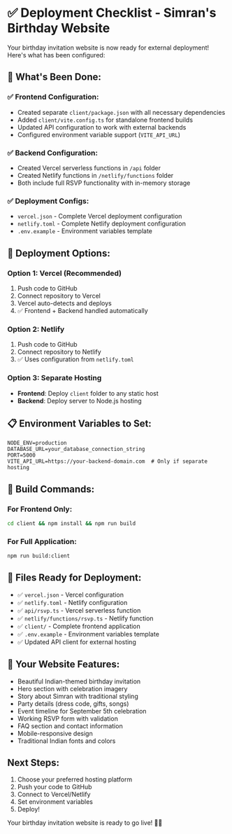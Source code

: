 # ✅ Deployment Checklist - Simran's Birthday Website

Your birthday invitation website is now ready for external deployment! Here's what has been configured:

## 🎯 What's Been Done:

### ✅ Frontend Configuration:
- Created separate `client/package.json` with all necessary dependencies
- Added `client/vite.config.ts` for standalone frontend builds
- Updated API configuration to work with external backends
- Configured environment variable support (`VITE_API_URL`)

### ✅ Backend Configuration:
- Created Vercel serverless functions in `/api` folder
- Created Netlify functions in `/netlify/functions` folder
- Both include full RSVP functionality with in-memory storage

### ✅ Deployment Configs:
- `vercel.json` - Complete Vercel deployment configuration
- `netlify.toml` - Complete Netlify deployment configuration
- `.env.example` - Environment variables template

## 🚀 Deployment Options:

### Option 1: Vercel (Recommended)
1. Push code to GitHub
2. Connect repository to Vercel
3. Vercel auto-detects and deploys
4. ✅ Frontend + Backend handled automatically

### Option 2: Netlify
1. Push code to GitHub
2. Connect repository to Netlify
3. ✅ Uses configuration from `netlify.toml`

### Option 3: Separate Hosting
- **Frontend**: Deploy `client` folder to any static host
- **Backend**: Deploy server to Node.js hosting

## 📋 Environment Variables to Set:

```
NODE_ENV=production
DATABASE_URL=your_database_connection_string
PORT=5000
VITE_API_URL=https://your-backend-domain.com  # Only if separate hosting
```

## 🔧 Build Commands:

### For Frontend Only:
```bash
cd client && npm install && npm run build
```

### For Full Application:
```bash
npm run build:client
```

## 📁 Files Ready for Deployment:

- ✅ `vercel.json` - Vercel configuration
- ✅ `netlify.toml` - Netlify configuration  
- ✅ `api/rsvp.ts` - Vercel serverless function
- ✅ `netlify/functions/rsvp.ts` - Netlify function
- ✅ `client/` - Complete frontend application
- ✅ `.env.example` - Environment variables template
- ✅ Updated API client for external hosting

## 🎉 Your Website Features:

- Beautiful Indian-themed birthday invitation
- Hero section with celebration imagery
- Story about Simran with traditional styling
- Party details (dress code, gifts, songs)
- Event timeline for September 5th celebration
- Working RSVP form with validation
- FAQ section and contact information
- Mobile-responsive design
- Traditional Indian fonts and colors

## Next Steps:

1. Choose your preferred hosting platform
2. Push your code to GitHub
3. Connect to Vercel/Netlify
4. Set environment variables
5. Deploy!

Your birthday invitation website is ready to go live! 🎂✨